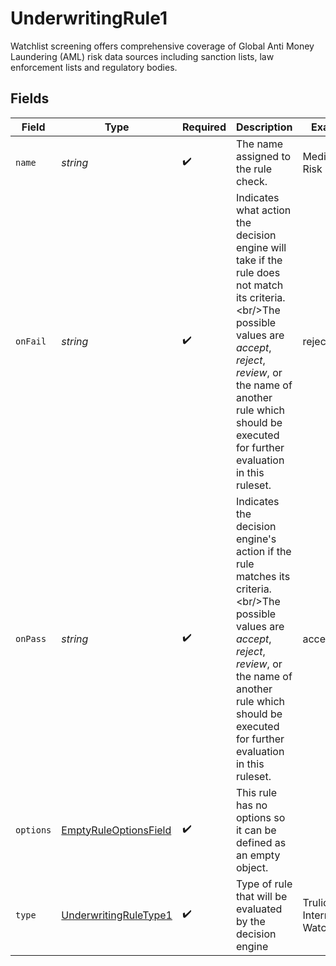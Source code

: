 # UnderwritingRule1

Watchlist screening offers comprehensive coverage of Global Anti Money Laundering (AML) risk data sources including sanction lists, law enforcement lists and regulatory bodies.


## Fields

| Field                                                                                                                                                                                                                                            | Type                                                                                                                                                                                                                                             | Required                                                                                                                                                                                                                                         | Description                                                                                                                                                                                                                                      | Example                                                                                                                                                                                                                                          |
| ------------------------------------------------------------------------------------------------------------------------------------------------------------------------------------------------------------------------------------------------ | ------------------------------------------------------------------------------------------------------------------------------------------------------------------------------------------------------------------------------------------------ | ------------------------------------------------------------------------------------------------------------------------------------------------------------------------------------------------------------------------------------------------ | ------------------------------------------------------------------------------------------------------------------------------------------------------------------------------------------------------------------------------------------------ | ------------------------------------------------------------------------------------------------------------------------------------------------------------------------------------------------------------------------------------------------ |
| `name`                                                                                                                                                                                                                                           | *string*                                                                                                                                                                                                                                         | :heavy_check_mark:                                                                                                                                                                                                                               | The name assigned to the rule check.                                                                                                                                                                                                             | Medium Risk Rule                                                                                                                                                                                                                                 |
| `onFail`                                                                                                                                                                                                                                         | *string*                                                                                                                                                                                                                                         | :heavy_check_mark:                                                                                                                                                                                                                               | Indicates what action the decision engine will take if the rule does not match its criteria.\<br/>The possible values are *accept*, *reject*, *review*, or the name of another rule which should be executed for further evaluation in this ruleset. | reject                                                                                                                                                                                                                                           |
| `onPass`                                                                                                                                                                                                                                         | *string*                                                                                                                                                                                                                                         | :heavy_check_mark:                                                                                                                                                                                                                               | Indicates the decision engine's action if the rule matches its criteria.\<br/>The possible values are *accept*, *reject*, *review*, or the name of another rule which should be executed for further evaluation in this ruleset.                 | accept                                                                                                                                                                                                                                           |
| `options`                                                                                                                                                                                                                                        | [EmptyRuleOptionsField](../../models/shared/EmptyRuleOptionsField.md)                                                                                                                                                                            | :heavy_check_mark:                                                                                                                                                                                                                               | This rule has no options so it can be defined as an empty object.                                                                                                                                                                                |                                                                                                                                                                                                                                                  |
| `type`                                                                                                                                                                                                                                           | [UnderwritingRuleType1](../../models/shared/UnderwritingRuleType1.md)                                                                                                                                                                            | :heavy_check_mark:                                                                                                                                                                                                                               | Type of rule that will be evaluated by the decision engine                                                                                                                                                                                       | Trulioo International Watchlist                                                                                                                                                                                                                  |